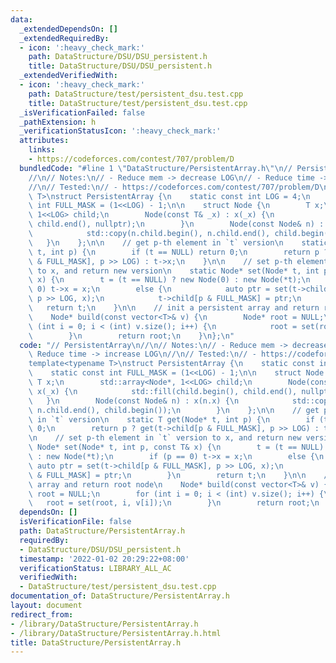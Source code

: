 ```yaml
---
data:
  _extendedDependsOn: []
  _extendedRequiredBy:
  - icon: ':heavy_check_mark:'
    path: DataStructure/DSU/DSU_persistent.h
    title: DataStructure/DSU/DSU_persistent.h
  _extendedVerifiedWith:
  - icon: ':heavy_check_mark:'
    path: DataStructure/test/persistent_dsu.test.cpp
    title: DataStructure/test/persistent_dsu.test.cpp
  _isVerificationFailed: false
  _pathExtension: h
  _verificationStatusIcon: ':heavy_check_mark:'
  attributes:
    links:
    - https://codeforces.com/contest/707/problem/D
  bundledCode: "#line 1 \"DataStructure/PersistentArray.h\"\n// PersistentArray\n\
    //\n// Notes:\n// - Reduce mem -> decrease LOG\n// - Reduce time -> increase LOG\n\
    //\n// Tested:\n// - https://codeforces.com/contest/707/problem/D\ntemplate<typename\
    \ T>\nstruct PersistentArray {\n    static const int LOG = 4;\n    static const\
    \ int FULL_MASK = (1<<LOG) - 1;\n\n    struct Node {\n        T x;\n        std::array<Node*,\
    \ 1<<LOG> child;\n        Node(const T& _x) : x(_x) {\n            std::fill(child.begin(),\
    \ child.end(), nullptr);\n        }\n        Node(const Node& n) : x(n.x) {\n\
    \            std::copy(n.child.begin(), n.child.end(), child.begin());\n     \
    \   }\n    };\n\n    // get p-th element in `t` version\n    static T get(Node*\
    \ t, int p) {\n        if (t == NULL) return 0;\n        return p ? get(t->child[p\
    \ & FULL_MASK], p >> LOG) : t->x;\n    }\n\n    // set p-th element in `t` version\
    \ to x, and return new version\n    static Node* set(Node* t, int p, const T&\
    \ x) {\n        t = (t == NULL) ? new Node(0) : new Node(*t);\n        if (p ==\
    \ 0) t->x = x;\n        else {\n            auto ptr = set(t->child[p & FULL_MASK],\
    \ p >> LOG, x);\n            t->child[p & FULL_MASK] = ptr;\n        }\n     \
    \   return t;\n    }\n\n    // init a persistent array and return root node\n\
    \    Node* build(const vector<T>& v) {\n        Node* root = NULL;\n        for\
    \ (int i = 0; i < (int) v.size(); i++) {\n            root = set(root, i, v[i]);\n\
    \        }\n        return root;\n    }\n};\n"
  code: "// PersistentArray\n//\n// Notes:\n// - Reduce mem -> decrease LOG\n// -\
    \ Reduce time -> increase LOG\n//\n// Tested:\n// - https://codeforces.com/contest/707/problem/D\n\
    template<typename T>\nstruct PersistentArray {\n    static const int LOG = 4;\n\
    \    static const int FULL_MASK = (1<<LOG) - 1;\n\n    struct Node {\n       \
    \ T x;\n        std::array<Node*, 1<<LOG> child;\n        Node(const T& _x) :\
    \ x(_x) {\n            std::fill(child.begin(), child.end(), nullptr);\n     \
    \   }\n        Node(const Node& n) : x(n.x) {\n            std::copy(n.child.begin(),\
    \ n.child.end(), child.begin());\n        }\n    };\n\n    // get p-th element\
    \ in `t` version\n    static T get(Node* t, int p) {\n        if (t == NULL) return\
    \ 0;\n        return p ? get(t->child[p & FULL_MASK], p >> LOG) : t->x;\n    }\n\
    \n    // set p-th element in `t` version to x, and return new version\n    static\
    \ Node* set(Node* t, int p, const T& x) {\n        t = (t == NULL) ? new Node(0)\
    \ : new Node(*t);\n        if (p == 0) t->x = x;\n        else {\n           \
    \ auto ptr = set(t->child[p & FULL_MASK], p >> LOG, x);\n            t->child[p\
    \ & FULL_MASK] = ptr;\n        }\n        return t;\n    }\n\n    // init a persistent\
    \ array and return root node\n    Node* build(const vector<T>& v) {\n        Node*\
    \ root = NULL;\n        for (int i = 0; i < (int) v.size(); i++) {\n         \
    \   root = set(root, i, v[i]);\n        }\n        return root;\n    }\n};\n"
  dependsOn: []
  isVerificationFile: false
  path: DataStructure/PersistentArray.h
  requiredBy:
  - DataStructure/DSU/DSU_persistent.h
  timestamp: '2022-01-02 20:29:22+08:00'
  verificationStatus: LIBRARY_ALL_AC
  verifiedWith:
  - DataStructure/test/persistent_dsu.test.cpp
documentation_of: DataStructure/PersistentArray.h
layout: document
redirect_from:
- /library/DataStructure/PersistentArray.h
- /library/DataStructure/PersistentArray.h.html
title: DataStructure/PersistentArray.h
---
```

